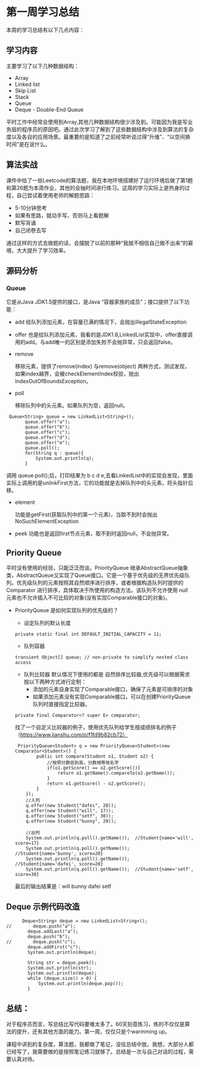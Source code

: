 # 第一周学习总结

本周的学习总结有以下几点内容：
## 学习内容

主要学习了以下几种数据结构：

* Array
* Linked list
* Skip List
* Stack
* Queue
* Deque - Double-End Queue

平时工作中经常会使用到Array,其他几种数据结构很少涉及到。可能因为我是写业务层的程序员的原因吧。通过此次学习了解到了这些数据结构中涉及到算法的复杂度以及各自的应用场景。最重要的是知道了之前经常听说过得“升维”、“以空间换时间”是在说什么。

## 算法实战

课件中给了一些Leetcode的算法题，我在本地环境搭建好了运行环境后做了第1题和第26题为本周作业，其他的会抽时间进行练习。这周的学习实际上是热身的过程，自己尝试着使用老师的解题思路：

* 5-10分钟思考
* 如果有思路，就动手写，否则马上看题解
* 默写背诵
* 自己闭卷去写

通过这样的方式去做题的话，会摆脱了以前的那种“我就不相信自己做不出来”的窘境，大大提升了学习效率。
## 源码分析

### Queue

它是从Java JDK1.5提供的接口，是Java “容器家族的成员”；接口提供了以下功能：

* add 
	给队列添加元素，在容量已满的情况下，会抛出IllegalStateException
* offer
	也是给队列添加元素，我看的是JDK1.8,LinkedList实现中，offer直接调用的add。与add唯一的区别是添加失败不会抛异常，只会返回false。
* remove

	移除元素，提供了remove(index) 与remove(object) 两种方式，测试发现，如果index越界，会被checkElementIndex校验，抛出IndexOutOfBoundsException。

* poll
	
	移除队列中的头元素。如果队列为空，返回null。
 ```
  Queue<String> queue = new LinkedList<String>();
        queue.offer("a");
        queue.offer("b");
        queue.offer("c");
        queue.offer("d");
        queue.offer("e");
        queue.poll();
        for(String q : queue){
            System.out.println(q);
        }
 ```
 调用 queue.poll();后，打印结果为 b c d e,去看LinkedList中的实现会发现，里面实际上调用的是unlinkFirst方法，它的功能就是去掉队列中的头元素，将头指针后移。

* element

  功能是getFirst(获取队列中的第一个元素)，当取不到时会抛出NoSuchElementException

* peek
  功能也是返回first节点元素，取不到时返回null，不会抛异常。

## Priority Queue  

平时没有使用的经验，只能泛泛而谈。PriorityQueue 继承AbstractQueue抽象类，AbstractQueue又实现了Queue接口。它是一个基于优先级的无界优先级队列。优先级队列的元素按照其自然顺序进行排序，或者根据构造队列时提供的 Comparator 进行排序，具体取决于所使用的构造方法。该队列不允许使用 null 元素也不允许插入不可比较的对象(没有实现Comparable接口的对象)。

* PriorityQueue 是如何实现队列的优先级的？

	* 设定队列的默认长度
	```
	private static final int DEFAULT_INITIAL_CAPACITY = 11;
	```
	* 队列容器
	```
	transient Object[] queue; // non-private to simplify nested class access
	```
	* 队列比较器 默认情况下使用的都是 自然排序比较器,优先级可以根据需求按以下两种方式进行定制：
	  * 添加的元素自身实现了Comparable接口，确保了元素是可排序的对象
	  * 如果添加元素没有实现Comparable接口，可以在创建PriorityQueue队列时直接指定比较器。 
	```
    private final Comparator<? super E> comparator;
	```
	找了一个自定义比较器的例子，使用优先队列给学生按成绩排名的例子（https://www.jianshu.com/p/f1fd9b82cb72）

	```
	 PriorityQueue<Student> q = new PriorityQueue<Student>(new Comparator<Student>() {
            public int compare(Student o1, Student o2) {
                //按照分数低到高，分数相等按名字
                if(o1.getScore() == o2.getScore()){
                    return o1.getName().compareTo(o2.getName());
                }
                return o1.getScore() - o2.getScore();
            }
        });
        //入列
        q.offer(new Student("dafei", 20));
        q.offer(new Student("will", 17));
        q.offer(new Student("setf", 30));
        q.offer(new Student("bunny", 20));

        //出列
        System.out.println(q.poll().getName());  //Student{name='will', score=17}
        System.out.println(q.poll().getName());  //Student{name='bunny', score=20}
        System.out.println(q.poll().getName());  //Student{name='dafei', score=20}
        System.out.println(q.poll().getName());  //Student{name='setf', score=30}
	```
	最后的输出结果是：will bunny dafei setf

## Deque 示例代码改造

```
      Deque<String> deque = new LinkedList<String>();
//        deque.push("a");
        deque.addLast("a");
        deque.push("b");
//        deque.push("c");
        deque.addFirst("c");
        System.out.println(deque);

        String str = deque.peek();
        System.out.println(str);
        System.out.println(deque);
        while (deque.size() > 0) {
            System.out.println(deque.pop());
        }
```

## 总结：
  对于程序员而言，写总结比写代码要难太多了。60天刻意练习，练的不仅仅是算法的提升，还有其他方面的能力。第一周，仅仅只是个warmming up。 

  课程中讲到的复杂度，算法题，我都做了笔记，没往总结中放。我想，大部分人都已经写了，我需要做的是按照笔记练习就够了。总结是一次与自己对话的过程，需要认真对待。